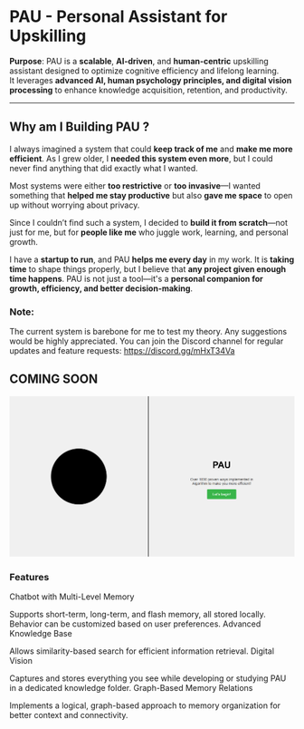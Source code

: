 # PAU - Personal Assistant for Upskilling

**Purpose**: PAU is a **scalable**, **AI-driven**, and **human-centric** upskilling assistant designed to optimize cognitive efficiency and lifelong learning.  
It leverages **advanced AI, human psychology principles, and digital vision processing** to enhance knowledge acquisition, retention, and productivity.

---

## Why am I Building PAU ?

I always imagined a system that could **keep track of me** and **make me more efficient**. As I grew older, I **needed this system even more**, but I could never find anything that did exactly what I wanted.

Most systems were either **too restrictive** or **too invasive**—I wanted something that **helped me stay productive** but also **gave me space** to open up without worrying about privacy.

Since I couldn’t find such a system, I decided to **build it from scratch**—not just for me, but for **people like me** who juggle work, learning, and personal growth.

I have a **startup to run**, and PAU **helps me every day** in my work. It is **taking time** to shape things properly, but I believe that **any project given enough time happens**. PAU is not just a tool—it's a **personal companion for growth, efficiency, and better decision-making**.

### Note:

The current system is barebone for me to test my theory. Any suggestions would be highly appreciated. You can join the Discord channel for regular updates and feature requests:
https://discord.gg/mHxT34Va

## COMING SOON

![alt text](docs/assets/pau.png)

### Features

Chatbot with Multi-Level Memory

Supports short-term, long-term, and flash memory, all stored locally.
Behavior can be customized based on user preferences.
Advanced Knowledge Base

Allows similarity-based search for efficient information retrieval.
Digital Vision

Captures and stores everything you see while developing or studying PAU in a dedicated knowledge folder.
Graph-Based Memory Relations

Implements a logical, graph-based approach to memory organization for better context and connectivity.
